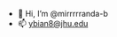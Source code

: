 - 👋 Hi, I’m @mirrrrranda-b
- 📫 ybian8@jhu.edu

<!---
mirrrrranda-b/mirrrrranda-b is a ✨ special ✨ repository because its `README.md` (this file) appears on your GitHub profile.
You can click the Preview link to take a look at your changes.
--->
